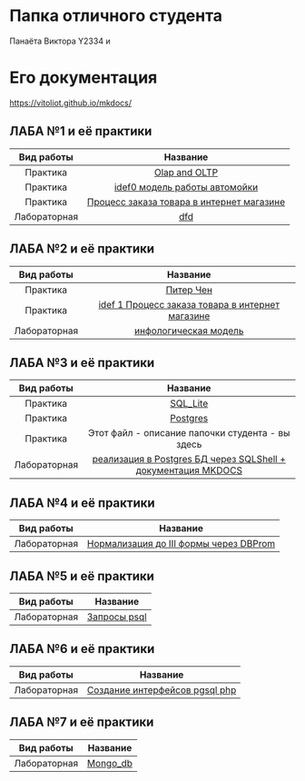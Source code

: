 # Папка отличного студента
Панаёта Виктора Y2334
и
# Его документация
https://vitoliot.github.io/mkdocs/
## ЛАБА №1 и её практики
|Вид работы  |Название                                 |
|:----------:|:---------------------------------------:|
|Практика    |[Olap and OLTP](./prac/1.1)   |
|Практика    |[idef0 модель работы автомойки](./prac/1.2)   |
|Практика    |[Процесс заказа товара в интернет магазине](./prac/1.2)   |
|Лабораторная|[dfd](./labs/lab_№1)|


## ЛАБА №2 и её практики
|Вид работы  |Название                                         |
|:----------:|:----------------------------------------------:|
|Практика    |[Питер Чен](./prac/2.1)|
|Практика    |[idef 1 Процесс заказа товара в интернет магазине](./prac/2.2)|
|Лабораторная|[инфологическая модель](./labs/lab_№2)|


## ЛАБА №3 и её практики
|Вид работы  |Название                                                     |
|:----------:|:-----------------------------------------------------------:|
|Практика    |[SQL_Lite](./prac/3.1)|
|Практика    |[Postgres](./prac/3.2)|
|Практика    |Этот файл - описание папочки студента - вы здесь|
|Лабораторная|[реализация в Postgres БД через SQLShell + документация MKDOCS](./labs/lab_№3)|


## ЛАБА №4 и её практики
|Вид работы  |Название                              |
|:----------:|:------------------------------------:|
|Лабораторная|[Нормализация до III формы через DBProm](./labs/lab_№4)|


## ЛАБА №5 и её практики
|Вид работы  |Название                              |
|:----------:|:------------------------------------:|
|Лабораторная|[Запросы psql](./labs/lab_№5)|


## ЛАБА №6 и её практики
|Вид работы  |Название                              |
|:----------:|:------------------------------------:|
|Лабораторная|[Создание интерфейсов pgsql php](./labs/lab_№6)|

## ЛАБА №7 и её практики
|Вид работы  |Название                              |
|:----------:|:------------------------------------:|
|Лабораторная|[Mongo_db](./labs/lab_№7)|
